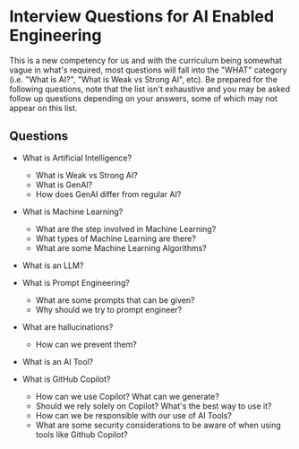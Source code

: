 # Interview Questions for AI Enabled Engineering

This is a new competency for us and with the curriculum being somewhat vague in what's required, most questions will fall into the "WHAT" category (i.e. "What is AI?", "What is Weak vs Strong AI", etc). Be prepared for the following questions, note that the list isn't exhaustive and you may be asked follow up questions depending on your answers, some of which may not appear on this list.

## Questions

- What is Artificial Intelligence?
    - What is Weak vs Strong AI?
    - What is GenAI?
    - How does GenAI differ from regular AI?

- What is Machine Learning?

    - What are the step involved in Machine Learning?
    - What types of Machine Learning are there?
    - What are some Machine Learning Algorithms?

- What is an LLM?

- What is Prompt Engineering?
    - What are some prompts that can be given?
    - Why should we try to prompt engineer?

- What are hallucinations?
    - How can we prevent them?

- What is an AI Tool?

- What is GitHub Copilot?
    - How can we use Copilot? What can we generate?
    - Should we rely solely on Copilot? What's the best way to use it?
    - How can we be responsible with our use of AI Tools?
    - What are some security considerations to be aware of when using tools like Github Copilot?